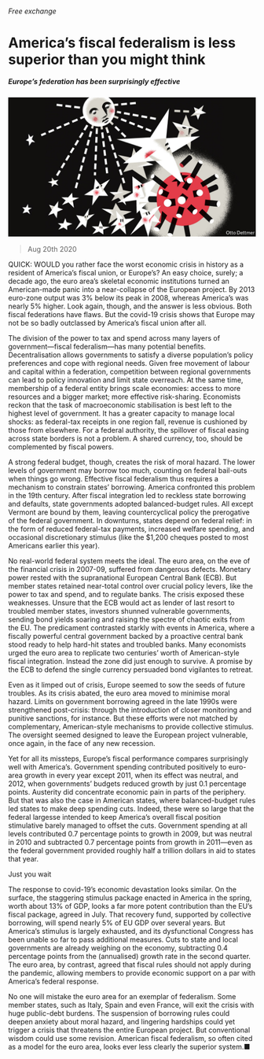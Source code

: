 ###### Free exchange

# America’s fiscal federalism is less superior than you might think 

##### Europe’s federation has been surprisingly effective 

![image](images/20200822_FND000_0.jpg) 

> Aug 20th 2020 

QUICK: WOULD you rather face the worst economic crisis in history as a resident of America’s fiscal union, or Europe’s? An easy choice, surely; a decade ago, the euro area’s skeletal economic institutions turned an American-made panic into a near-collapse of the European project. By 2013 euro-zone output was 3% below its peak in 2008, whereas America’s was nearly 5% higher. Look again, though, and the answer is less obvious. Both fiscal federations have flaws. But the covid-19 crisis shows that Europe may not be so badly outclassed by America’s fiscal union after all.

The division of the power to tax and spend across many layers of government—fiscal federalism—has many potential benefits. Decentralisation allows governments to satisfy a diverse population’s policy preferences and cope with regional needs. Given free movement of labour and capital within a federation, competition between regional governments can lead to policy innovation and limit state overreach. At the same time, membership of a federal entity brings scale economies: access to more resources and a bigger market; more effective risk-sharing. Economists reckon that the task of macroeconomic stabilisation is best left to the highest level of government. It has a greater capacity to manage local shocks: as federal-tax receipts in one region fall, revenue is cushioned by those from elsewhere. For a federal authority, the spillover of fiscal easing across state borders is not a problem. A shared currency, too, should be complemented by fiscal powers.


A strong federal budget, though, creates the risk of moral hazard. The lower levels of government may borrow too much, counting on federal bail-outs when things go wrong. Effective fiscal federalism thus requires a mechanism to constrain states’ borrowing. America confronted this problem in the 19th century. After fiscal integration led to reckless state borrowing and defaults, state governments adopted balanced-budget rules. All except Vermont are bound by them, leaving countercyclical policy the prerogative of the federal government. In downturns, states depend on federal relief: in the form of reduced federal-tax payments, increased welfare spending, and occasional discretionary stimulus (like the $1,200 cheques posted to most Americans earlier this year).

No real-world federal system meets the ideal. The euro area, on the eve of the financial crisis in 2007-09, suffered from dangerous defects. Monetary power rested with the supranational European Central Bank (ECB). But member states retained near-total control over crucial policy levers, like the power to tax and spend, and to regulate banks. The crisis exposed these weaknesses. Unsure that the ECB would act as lender of last resort to troubled member states, investors shunned vulnerable governments, sending bond yields soaring and raising the spectre of chaotic exits from the EU. The predicament contrasted starkly with events in America, where a fiscally powerful central government backed by a proactive central bank stood ready to help hard-hit states and troubled banks. Many economists urged the euro area to replicate two centuries’ worth of American-style fiscal integration. Instead the zone did just enough to survive. A promise by the ECB to defend the single currency persuaded bond vigilantes to retreat.

Even as it limped out of crisis, Europe seemed to sow the seeds of future troubles. As its crisis abated, the euro area moved to minimise moral hazard. Limits on government borrowing agreed in the late 1990s were strengthened post-crisis: through the introduction of closer monitoring and punitive sanctions, for instance. But these efforts were not matched by complementary, American-style mechanisms to provide collective stimulus. The oversight seemed designed to leave the European project vulnerable, once again, in the face of any new recession.

Yet for all its missteps, Europe’s fiscal performance compares surprisingly well with America’s. Government spending contributed positively to euro-area growth in every year except 2011, when its effect was neutral, and 2012, when governments’ budgets reduced growth by just 0.1 percentage points. Austerity did concentrate economic pain in parts of the periphery. But that was also the case in American states, where balanced-budget rules led states to make deep spending cuts. Indeed, these were so large that the federal largesse intended to keep America’s overall fiscal position stimulative barely managed to offset the cuts. Government spending at all levels contributed 0.7 percentage points to growth in 2009, but was neutral in 2010 and subtracted 0.7 percentage points from growth in 2011—even as the federal government provided roughly half a trillion dollars in aid to states that year.

Just you wait

The response to covid-19’s economic devastation looks similar. On the surface, the staggering stimulus package enacted in America in the spring, worth about 13% of GDP, looks a far more potent contribution than the EU’s fiscal package, agreed in July. That recovery fund, supported by collective borrowing, will spend nearly 5% of EU GDP over several years. But America’s stimulus is largely exhausted, and its dysfunctional Congress has been unable so far to pass additional measures. Cuts to state and local governments are already weighing on the economy, subtracting 0.4 percentage points from the (annualised) growth rate in the second quarter. The euro area, by contrast, agreed that fiscal rules should not apply during the pandemic, allowing members to provide economic support on a par with America’s federal response.

No one will mistake the euro area for an exemplar of federalism. Some member states, such as Italy, Spain and even France, will exit the crisis with huge public-debt burdens. The suspension of borrowing rules could deepen anxiety about moral hazard, and lingering hardships could yet trigger a crisis that threatens the entire European project. But conventional wisdom could use some revision. American fiscal federalism, so often cited as a model for the euro area, looks ever less clearly the superior system.■

